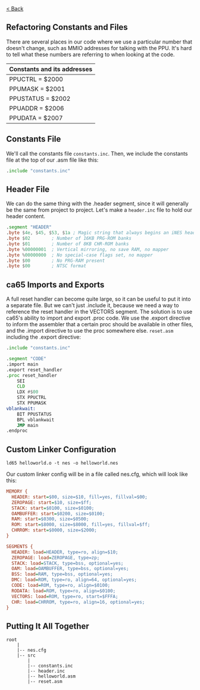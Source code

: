 [< Back](README.md)

## Refactoring Constants and Files
There are several places in our code where we use a particular number that doesn't change, such as MMIO addresses for
talking with the PPU. It's hard to tell what these numbers are referring to when looking at the code.

| Constants and its addresses |
|-----------------------------|
| PPUCTRL   = $2000           |
| PPUMASK   = $2001           |
| PPUSTATUS = $2002           |
| PPUADDR   = $2006           |
| PPUDATA   = $2007           |

## Constants File
We'll call the constants file `constants.inc`. Then, we include the constants file at the top of our .asm file like this:

````asm
.include "constants.inc"
````

## Header File
We can do the same thing with the .header segment, since it will generally be the same from project to project. Let's 
make a `header.inc` file to hold our header content.

````asm
.segment "HEADER"
.byte $4e, $45, $53, $1a ; Magic string that always begins an iNES header
.byte $02        ; Number of 16KB PRG-ROM banks
.byte $01        ; Number of 8KB CHR-ROM banks
.byte %00000001  ; Vertical mirroring, no save RAM, no mapper
.byte %00000000  ; No special-case flags set, no mapper
.byte $00        ; No PRG-RAM present
.byte $00        ; NTSC format
````

## ca65 Imports and Exports
A full reset handler can become quite large, so it can be useful to put it into a separate file.
But we can't just .include it, because we need a way to reference the reset handler in the VECTORS segment.
The solution is to use ca65's ability to import and export .proc code. We use the .export directive to inform the 
assembler that a certain proc should be available in other files, and the .import directive to use the proc somewhere 
else.
`reset.asm` including the .export directive:

````asm
.include "constants.inc"

.segment "CODE"
.import main
.export reset_handler
.proc reset_handler
    SEI
    CLD
    LDX #$00
    STX PPUCTRL
    STX PPUMASK
vblankwait:
    BIT PPUSTATUS
    BPL vblankwait
    JMP main
.endproc
````

## Custom Linker Configuration
`ld65 helloworld.o -t nes -o helloworld.nes`

Our custom linker config will be in a file called nes.cfg, which will look like this:
````cfg
MEMORY {
  HEADER: start=$00, size=$10, fill=yes, fillval=$00;
  ZEROPAGE: start=$10, size=$ff;
  STACK: start=$0100, size=$0100;
  OAMBUFFER: start=$0200, size=$0100;
  RAM: start=$0300, size=$0500;
  ROM: start=$8000, size=$8000, fill=yes, fillval=$ff;
  CHRROM: start=$0000, size=$2000;
}

SEGMENTS {
  HEADER: load=HEADER, type=ro, align=$10;
  ZEROPAGE: load=ZEROPAGE, type=zp;
  STACK: load=STACK, type=bss, optional=yes;
  OAM: load=OAMBUFFER, type=bss, optional=yes;
  BSS: load=RAM, type=bss, optional=yes;
  DMC: load=ROM, type=ro, align=64, optional=yes;
  CODE: load=ROM, type=ro, align=$0100;
  RODATA: load=ROM, type=ro, align=$0100;
  VECTORS: load=ROM, type=ro, start=$FFFA;
  CHR: load=CHRROM, type=ro, align=16, optional=yes;
}
````

## Putting It All Together
```
root
    |
    |-- nes.cfg
    |-- src
        |
        |-- constants.inc
        |-- header.inc
        |-- helloworld.asm
        |-- reset.asm
```